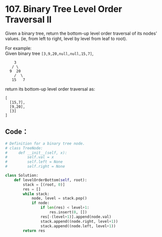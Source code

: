 # 107. Binary Tree Level Order Traversal II

Given a binary tree, return the bottom-up level order traversal of its nodes' values. \(ie, from left to right, level by level from leaf to root\).

For example:  
Given binary tree `[3,9,20,null,null,15,7]`,  


```text
    3
   / \
  9  20
    /  \
   15   7
```

return its bottom-up level order traversal as:  


```text
[
  [15,7],
  [9,20],
  [3]
]
```

## Code：

```python
# Definition for a binary tree node.
# class TreeNode:
#     def __init__(self, x):
#         self.val = x
#         self.left = None
#         self.right = None

class Solution:
    def levelOrderBottom(self, root):
        stack = [(root, 0)]
        res = []
        while stack:
            node, level = stack.pop()
            if node:
                if len(res) < level+1:
                    res.insert(0, [])
                res[-(level+1)].append(node.val)
                stack.append((node.right, level+1))
                stack.append((node.left, level+1))
        return res
```

